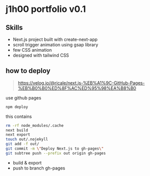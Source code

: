 # j1h00 portfolio v0.1

## Skills
- Next.js project built with create-next-app 
- scroll trigger animation using gsap library 
- few CSS animation 
- designed with tailwind CSS 

## how to deploy 

>https://velog.io/@ricale/next.js-%EB%A1%9C-GitHub-Pages-%EB%B0%B0%ED%8F%AC%ED%95%98%EA%B8%B0

use github pages 

```bash
npm deploy
```

this contains

```bash
rm -rf node_modules/.cache 
next build 
next export 
touch out/.nojekyll 
git add -f out/ 
git commit -m \"Deploy Next.js to gh-pages\" 
git subtree push --prefix out origin gh-pages
```

- build & export 
- push to branch gh-pages 

